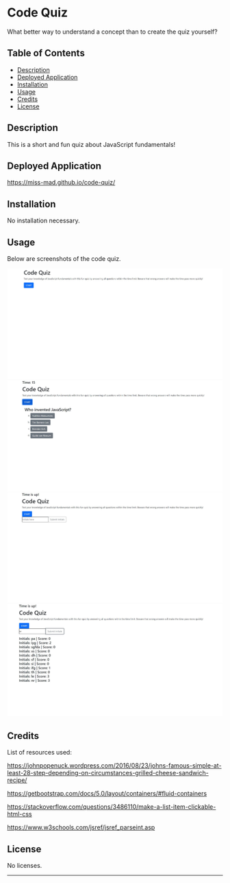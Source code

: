 # Code Quiz
What better way to understand a concept than to create the quiz yourself?

## Table of Contents

- [Description](#description)
- [Deployed Application](#deployed-application)
- [Installation](#installation)
- [Usage](#usage)
- [Credits](#credits)
- [License](#license)

## Description

This is a short and fun quiz about JavaScript fundamentals!

## Deployed Application

https://miss-mad.github.io/code-quiz/

## Installation

No installation necessary.

## Usage

Below are screenshots of the code quiz.

![Code Quiz screenshot 1](./assets/images/code_quiz_1.JPG)
![Code Quiz screenshot 2](./assets/images/code_quiz_2.JPG)
![Code Quiz screenshot 3](./assets/images/code_quiz_3.JPG)
![Code Quiz screenshot 4](./assets/images/code_quiz_4.JPG)

## Credits

List of resources used:

https://johnpopenuck.wordpress.com/2016/08/23/johns-famous-simple-at-least-28-step-depending-on-circumstances-grilled-cheese-sandwich-recipe/

https://getbootstrap.com/docs/5.0/layout/containers/#fluid-containers

https://stackoverflow.com/questions/3486110/make-a-list-item-clickable-html-css

https://www.w3schools.com/jsref/jsref_parseint.asp

## License

No licenses.

---